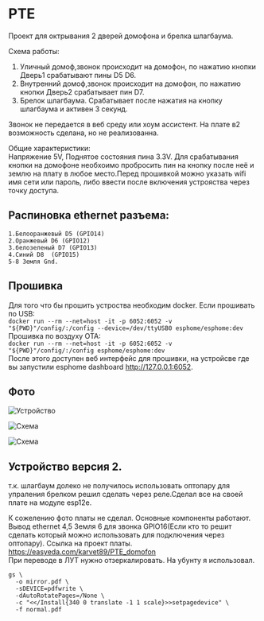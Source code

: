 # PTE

 Проект для октрывания 2 дверей домофона и брелка шлагбаума.  

 Схема работы:
 1. Уличный домоф,звонок происходит на домофон, по нажатию кнопки Дверь1 срабатывают пины D5 D6.  
 2. Внутренний домоф,звонок происходит на домофон, по нажатию кнопки Дверь2 срабатывает пин D7.  
 3. Брелок шлагбаума. Срабатывает после нажатия на кнопку шлагбаума и активен 3 секунд.  

 Звонок не передается в веб среду или хоум ассистент. На плате в2 возможность сделана, но не реализованна. 

Общие характеристики:  
Напряжение 5V, Поднятое состояния пина 3.3V. Для срабатывания кнопки на домофоне необхоимо пробросить пин на кнопку после неё и землю на плату в любое место.Перед прошивкой можно указать wifi имя сети или пароль, либо ввести после включения устрояства через точку доступа.  

## Распиновка ethernet разъема:
    1.Белооранжевый D5 (GPIO14)
    2.Оранжевый D6 (GPIO12)
    3.белозеленый D7 (GPIO13)
    4.Синий D8  (GPIO15)
    5-8 Земля Gnd.
 
## Прошивка
Для того что бы прошить устроства необходим docker.
Если прошивать по USB:  
```docker run --rm --net=host -it -p 6052:6052 -v "${PWD}"/config/:/config --device=/dev/ttyUSB0 esphome/esphome:dev```  
Прошивка по воздуху OTA:  
```docker run --rm --net=host -it -p 6052:6052 -v "${PWD}"/config/:/config esphome/esphome:dev```  
После этого доступен веб интерфейс для прошивки, на устройсве где вы запустили esphome dashboard http://127.0.0.1:6052.


## Фото
![Устройство](https://github.com/ilkarataev/PTE/blob/master/img/board.jpg)  

![Схема](https://github.com/ilkarataev/PTE/blob/master/img/schem.png)  

![Схема](https://github.com/ilkarataev/PTE/blob/master/img/schem1.png)  

## Устройство версия 2.
т.к. шлагбаум долеко не получилось использовать оптопару для упраления брелком решил сделать через реле.Сделал все на своей плате на модуле esp12e.  

К сожелению фото платы не сделал. Основные компоненты работают. Вывод ethernet 4,5 Земля 6 для звонка GPIO16(Если кто то решит сделать который можно использовать для подключения через оптопару).
Ссылка на проект платы.  
https://easyeda.com/karvet89/PTE_domofon  
При переводе в ЛУТ нужно отзеркалировать. На убунту я использовал.  

```
gs \
  -o mirror.pdf \
  -sDEVICE=pdfwrite \
  -dAutoRotatePages=/None \
  -c "<</Install{340 0 translate -1 1 scale}>>setpagedevice" \
  -f normal.pdf
```




